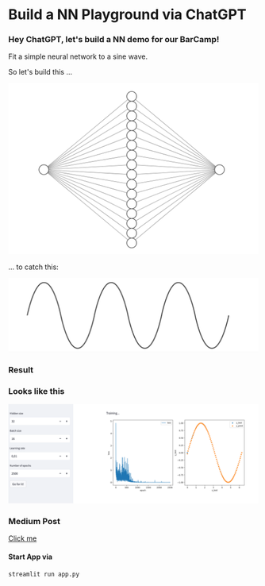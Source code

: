 # Build a NN Playground via ChatGPT

### Hey ChatGPT, let's build a NN demo for our BarCamp!

Fit a simple neural network to a sine wave. 

So let's build this ...

![NN](img/hidden_layer_16.png)

... to catch this:

![Sine Wave](img/sine_wave.png)

### Result

### Looks like this

![App](img/app.png)

### Medium Post

[Click me](...)

#### Start App via 

```python
streamlit run app.py
```